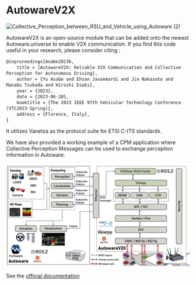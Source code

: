 # AutowareV2X
![Collective_Perception_between_RSU_and_Vehicle_using_Autoware (2)](https://github.com/tlab-wide/AutowareV2X/assets/3140505/8662b65b-99af-4793-8c4c-62d457fc9e62)


AutowareV2X is an open-source module that can be added onto the newest Autoware.universe to enable V2X communication. If you find this code useful in your research, please consider citing :

    @inproceedings{Asabe2023b,
        title = {AutowareV2X: Reliable V2X Communication and Collective Perception for Autonomous Driving},
        author = {Yu Asabe and Ehsan Javanmardi and Jin Nakazato and Manabu Tsukada and Hiroshi Esaki},
        year = {2023},
        date = {2023-06-20},
        booktitle = {The 2023 IEEE 97th Vehicular Technology Conference (VTC2023-Spring)},
        address = {Florence, Italy},
    }

It utilizes Vanetza as the protocol suite for ETSI C-ITS standards.

We have also provided a working example of a CPM application where Collective Perception Messages can be used to exchange perception information in Autoware.





![AutowareV2X Architecture](./docs/figs/autowarev2x_architecture_v2.png)

See the [official documentation](https://tlab-wide.github.io/AutowareV2X/)
